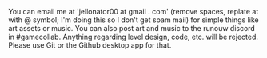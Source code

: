 You can email me at 'jellonator00 at gmail . com' (remove spaces, replate at with @ symbol; I'm doing this so I don't get spam mail) for simple things like art assets or music.
You can also post art and music to the runouw discord in #gamecollab.
Anything regarding level design, code, etc. will be rejected. Please use Git or the Github desktop app for that.
